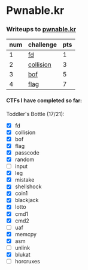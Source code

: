 # Pwnable.kr
### Writeups to [pwnable.kr](https://pwnable.kr) 

num | challenge | pts
--- | --- | ---
1 | [fd](/fd.md) | 1
2 | [collision](/collision.md) | 3
3 | [bof](/bof.md) | 5
4 | [flag](/flag.md) | 7

#### CTFs I have completed so far: 
Toddler's Bottle (17/21):

- [x] fd
- [x] collision
- [x] bof
- [x] flag
- [x] passcode
- [x] random
- [ ] input
- [x] leg
- [x] mistake
- [x] shellshock
- [x] coin1
- [x] blackjack
- [x] lotto
- [x] cmd1
- [x] cmd2
- [ ] uaf
- [x] memcpy
- [x] asm
- [ ] unlink
- [x] blukat
- [ ] horcruxes
